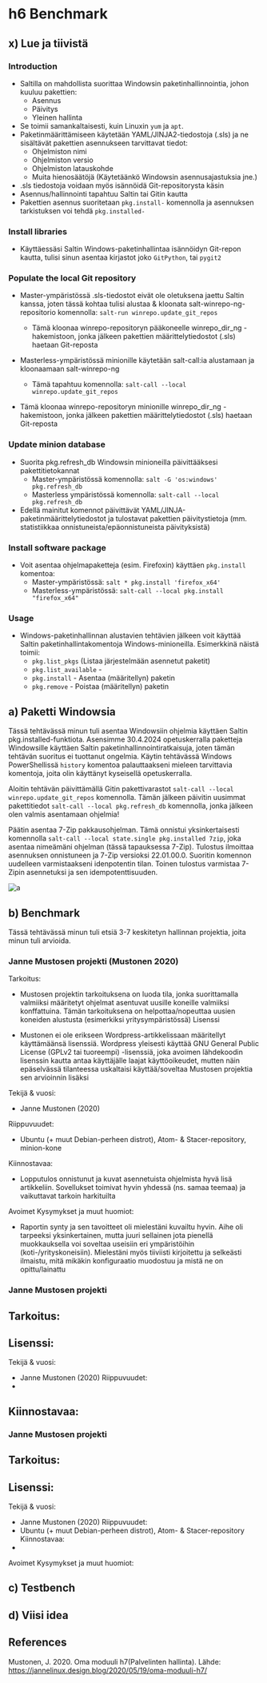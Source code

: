 # h6 Benchmark

## x) Lue ja tiivistä

### Introduction
- Saltilla on mahdollista suorittaa Windowsin paketinhallinnointia, johon kuuluu pakettien:
  -  Asennus
  -  Päivitys
  -  Yleinen hallinta
- Se toimii samankaltaisesti, kuin Linuxin ```yum``` ja ```apt```.
- Paketinmäärittämiseen käytetään YAML/JINJA2-tiedostoja (.sls) ja ne sisältävät pakettien asennukseen tarvittavat tiedot:
  - Ohjelmiston nimi
  - Ohjelmiston versio
  - Ohjelmiston latauskohde
  - Muita hienosäätöjä (Käytetäänkö Windowsin asennusajastuksia jne.)
- .sls tiedostoja voidaan myös isännöidä Git-repositorysta käsin
- Asennus/hallinnointi tapahtuu Saltin tai Gitin kautta
- Pakettien asennus suoritetaan ```pkg.install-``` komennolla ja asennuksen tarkistuksen voi tehdä ```pkg.installed-```

### Install libraries
- Käyttäessäsi Saltin Windows-paketinhallintaa isännöidyn Git-repon kautta, tulisi sinun asentaa kirjastot joko ```GitPython```, tai ```pygit2```

### Populate the local Git repository
- Master-ympäristössä .sls-tiedostot eivät ole oletuksena jaettu Saltin kanssa, joten tässä kohtaa tulisi alustaa & kloonata salt-winrepo-ng-repositorio komennolla: ```salt-run winrepo.update_git_repos```
  - Tämä kloonaa winrepo-repositoryn pääkoneelle winrepo_dir_ng -hakemistoon, jonka jälkeen pakettien määrittelytiedostot (.sls) haetaan Git-reposta 

- Masterless-ympäristössä minionille käytetään salt-call:ia alustamaan ja kloonaamaan salt-winrepo-ng
  - Tämä tapahtuu komennolla: ```salt-call --local winrepo.update_git_repos```
- Tämä kloonaa winrepo-repositoryn minionille winrepo_dir_ng -hakemistoon, jonka jälkeen pakettien määrittelytiedostot (.sls) haetaan Git-reposta

### Update minion database
- Suorita pkg.refresh_db Windowsin minioneilla päivittääksesi pakettitietokannat
  - Master-ympäristössä komennolla: ```salt -G 'os:windows' pkg.refresh_db```
  - Masterless ympäristössä komennolla: ```salt-call --local pkg.refresh_db```
- Edellä mainitut komennot päivittävät YAML/JINJA-paketinmäärittelytiedostot ja tulostavat pakettien päivitystietoja (mm. statistiikkaa onnistuneista/epäonnistuneista päivityksistä)

### Install software package
- Voit asentaa ohjelmapaketteja (esim. Firefoxin) käyttäen ```pkg.install``` komentoa:
  - Master-ympäristössä: ```salt * pkg.install 'firefox_x64'```
  - Masterless-ympäristössä: ```salt-call --local pkg.install "firefox_x64"```

### Usage
- Windows-paketinhallinnan alustavien tehtävien jälkeen voit käyttää Saltin paketinhallintakomentoja Windows-minioneilla. Esimerkkinä näistä toimii:
  - ```pkg.list_pkgs``` (Listaa järjestelmään asennetut paketit)
  - ```pkg.list_available``` - 
  - ```pkg.install``` - Asentaa (määritellyn) paketin
  - ```pkg.remove``` - Poistaa (määritellyn) paketin

## a) Paketti Windowsia

Tässä tehtävässä minun tuli asentaa Windowsiin ohjelmia käyttäen Saltin pkg.installed-funktiota. Asensimme 30.4.2024 opetuskerralla paketteja Windowsille käyttäen Saltin paketinhallinnointiratkaisuja, joten tämän tehtävän suoritus ei tuottanut ongelmia. Käytin tehtävässä Windows PowerShellissä ```history``` komentoa palauttaakseni mieleen tarvittavia komentoja, joita olin käyttänyt kyseisellä opetuskerralla.

Aloitin tehtävän päivittämällä Gitin pakettivarastot ```salt-call --local winrepo.update_git_repos``` komennolla. Tämän jälkeen päivitin uusimmat pakettitiedot ```salt-call --local pkg.refresh_db``` komennolla, jonka jälkeen olen valmis asentamaan ohjelmia!

Päätin asentaa 7-Zip pakkausohjelman. Tämä onnistui yksinkertaisesti komennolla ```salt-call --local state.single pkg.installed 7zip```, joka asentaa nimeämäni ohjelman (tässä tapauksessa 7-Zip). Tulostus ilmoittaa asennuksen onnistuneen ja 7-Zip versioksi 22.01.00.0. Suoritin komennon uudelleen varmistaakseni idenpotentin tilan. Toinen tulostus varmistaa 7-Zipin asennetuksi ja sen idempotenttisuuden.

![a](https://github.com/RonSkogberg/palvelinten_hallinta_2024/assets/148875466/1062628c-b443-4712-b32f-d7fec5f4358c)

## b) Benchmark

Tässä tehtävässä minun tuli etsiä 3-7 keskitetyn hallinnan projektia, joita minun tuli arvioida.

### Janne Mustosen projekti (Mustonen 2020)
Tarkoitus:
  - Mustosen projektin tarkoituksena on luoda tila, jonka suorittamalla valmiiksi määritetyt ohjelmat asentuvat uusille koneille valmiiksi konffattuina. Tämän tarkoituksena on helpottaa/nopeuttaa uusien koneiden alustusta (esimerkiksi yritysympäristössä)
Lisenssi

  - Mustonen ei ole erikseen Wordpress-artikkelissaan määritellyt käyttämäänsä lisenssiä. Wordpress yleisesti käyttää GNU General Public License (GPLv2 tai tuoreempi) -lisenssiä, joka avoimen lähdekoodin lisenssin kautta antaa käyttäjälle laajat käyttöoikeudet, mutten näin epäselvässä tilanteessa uskaltaisi käyttää/soveltaa Mustosen projektia sen arvioinnin lisäksi

Tekijä & vuosi:
  - Janne Mustonen (2020)

Riippuvuudet:
  - Ubuntu (+ muut Debian-perheen distrot), Atom- & Stacer-repository, minion-kone

Kiinnostavaa:
  - Lopputulos onnistunut ja kuvat asennetuista ohjelmista hyvä lisä artikkeliin. Sovellukset toimivat hyvin yhdessä (ns. samaa teemaa) ja vaikuttavat tarkoin harkituilta

Avoimet Kysymykset ja muut huomiot:
  - Raportin synty ja sen tavoitteet oli mielestäni kuvailtu hyvin. Aihe oli tarpeeksi yksinkertainen, mutta juuri sellainen jota pienellä muokkauksella voi soveltaa useisiin eri ympäristöihin (koti-/yrityskoneisiin). Mielestäni myös tiiviisti kirjoitettu ja selkeästi ilmaistu, mitä mikäkin konfiguraatio muodostuu ja mistä ne on opittu/lainattu

### Janne Mustosen projekti
Tarkoitus:
  -
Lisenssi:
  -
Tekijä & vuosi:
  - Janne Mustonen (2020)
Riippuvuudet:
  -
Kiinnostavaa:
  -

### Janne Mustosen projekti
Tarkoitus:
  -
Lisenssi:
  -
Tekijä & vuosi:
  - Janne Mustonen (2020)
Riippuvuudet:
  - Ubuntu (+ muut Debian-perheen distrot), Atom- & Stacer-repository
Kiinnostavaa:
  - 
Avoimet Kysymykset ja muut huomiot:



## c) Testbench

## d) Viisi idea

## References

Mustonen, J. 2020. Oma moduuli h7(Palvelinten hallinta). Lähde: https://jannelinux.design.blog/2020/05/19/oma-moduuli-h7/


